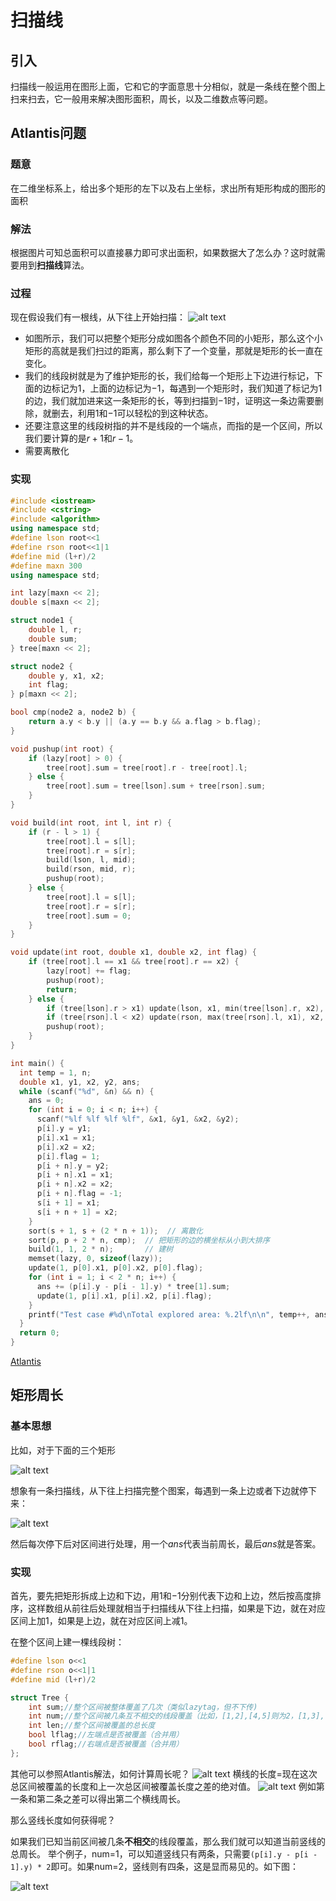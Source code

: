 # 扫描线

## 引入

扫描线一般运用在图形上面，它和它的字面意思十分相似，就是一条线在整个图上扫来扫去，它一般用来解决图形面积，周长，以及二维数点等问题。

## Atlantis问题

### 题意

在二维坐标系上，给出多个矩形的左下以及右上坐标，求出所有矩形构成的图形的面积

### 解法

根据图片可知总面积可以直接暴力即可求出面积，如果数据大了怎么办？这时就需要用到**扫描线**算法。

### 过程

现在假设我们有一根线，从下往上开始扫描：
![alt text](https://oiwiki.org/geometry/images/scanning.svg)

- 如图所示，我们可以把整个矩形分成如图各个颜色不同的小矩形，那么这个小矩形的高就是我们扫过的距离，那么剩下了一个变量，那就是矩形的长一直在变化。
- 我们的线段树就是为了维护矩形的长，我们给每一个矩形上下边进行标记，下面的边标记为$1$，上面的边标记为$-1$，每遇到一个矩形时，我们知道了标记为$1$的边，我们就加进来这一条矩形的长，等到扫描到$-1$时，证明这一条边需要删除，就删去，利用$1$和$-1$可以轻松的到这种状态。
- 还要注意这里的线段树指的并不是线段的一个端点，而指的是一个区间，所以我们要计算的是$r+1$和$r-1$。
- 需要离散化

### 实现

```c++
#include <iostream>
#include <cstring>
#include <algorithm>
using namespace std;
#define lson root<<1
#define rson root<<1|1
#define mid (l+r)/2
#define maxn 300
using namespace std;

int lazy[maxn << 2];
double s[maxn << 2];

struct node1 {
    double l, r;
    double sum;
} tree[maxn << 2];

struct node2 {
    double y, x1, x2;
    int flag;
} p[maxn << 2];

bool cmp(node2 a, node2 b) {
    return a.y < b.y || (a.y == b.y && a.flag > b.flag);
}

void pushup(int root) {
    if (lazy[root] > 0) {
        tree[root].sum = tree[root].r - tree[root].l;
    } else {
        tree[root].sum = tree[lson].sum + tree[rson].sum;
    }
}

void build(int root, int l, int r) {
    if (r - l > 1) {
        tree[root].l = s[l];
        tree[root].r = s[r];
        build(lson, l, mid);
        build(rson, mid, r);
        pushup(root);
    } else {
        tree[root].l = s[l];
        tree[root].r = s[r];
        tree[root].sum = 0;
    }
}

void update(int root, double x1, double x2, int flag) {
    if (tree[root].l == x1 && tree[root].r == x2) {
        lazy[root] += flag;
        pushup(root);
        return;
    } else {
        if (tree[lson].r > x1) update(lson, x1, min(tree[lson].r, x2), flag);
        if (tree[rson].l < x2) update(rson, max(tree[rson].l, x1), x2, flag);
        pushup(root);
    }
}

int main() {
  int temp = 1, n;
  double x1, y1, x2, y2, ans;
  while (scanf("%d", &n) && n) {
    ans = 0;
    for (int i = 0; i < n; i++) {
      scanf("%lf %lf %lf %lf", &x1, &y1, &x2, &y2);
      p[i].y = y1;
      p[i].x1 = x1;
      p[i].x2 = x2;
      p[i].flag = 1;
      p[i + n].y = y2;
      p[i + n].x1 = x1;
      p[i + n].x2 = x2;
      p[i + n].flag = -1;
      s[i + 1] = x1;
      s[i + n + 1] = x2;
    }
    sort(s + 1, s + (2 * n + 1));  // 离散化
    sort(p, p + 2 * n, cmp);  // 把矩形的边的横坐标从小到大排序
    build(1, 1, 2 * n);       // 建树
    memset(lazy, 0, sizeof(lazy));
    update(1, p[0].x1, p[0].x2, p[0].flag);
    for (int i = 1; i < 2 * n; i++) {
      ans += (p[i].y - p[i - 1].y) * tree[1].sum;
      update(1, p[i].x1, p[i].x2, p[i].flag);
    }
    printf("Test case #%d\nTotal explored area: %.2lf\n\n", temp++, ans);
  }
  return 0;
}
```
[Atlantis](http://poj.org/problem?id=1151)

## 矩形周长

### 基本思想

比如，对于下面的三个矩形

![alt text](image-5.png)

想象有一条扫描线，从下往上扫描完整个图案，每遇到一条上边或者下边就停下来：

![alt text](image-6.png)

然后每次停下后对区间进行处理，用一个$ans$代表当前周长，最后$ans$就是答案。

### 实现

首先，要先把矩形拆成上边和下边，用$1$和$-1$分别代表下边和上边，然后按高度排序，这样数组从前往后处理就相当于扫描线从下往上扫描，如果是下边，就在对应区间上加$1$，如果是上边，就在对应区间上减$1$。

在整个区间上建一棵线段树：
```c++
#define lson o<<1
#define rson o<<1|1
#define mid (l+r)/2

struct Tree {
    int sum;//整个区间被整体覆盖了几次（类似lazytag，但不下传)
    int num;//整个区间被几条互不相交的线段覆盖（比如，[1,2],[4,5]则为2，[1,3],[4,5]则为1（我习惯用闭区间），[1,4],[2,2],[4,4]也为1）
    int len;//整个区间被覆盖的总长度
    bool lflag;//左端点是否被覆盖（合并用）
    bool rflag;//右端点是否被覆盖（合并用）
};
```

其他可以参照Atlantis解法，如何计算周长呢？
![alt text](image-7.png)
横线的长度=现在这次总区间被覆盖的长度和上一次总区间被覆盖长度之差的绝对值。
![alt text](image-8.png)
例如第一条和第二条之差可以得出第二个横线周长。

那么竖线长度如何获得呢？

如果我们已知当前区间被几条**不相交**的线段覆盖，那么我们就可以知道当前竖线的总周长。
举个例子，num=1，可以知道竖线只有两条，只需要`(p[i].y - p[i - 1].y) * 2`即可。如果num=2，竖线则有四条，这是显而易见的。如下图：

![alt text](image-9.png)




